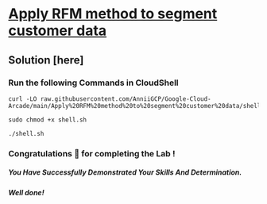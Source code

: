 # [Apply RFM method to segment customer data](https://www.cloudskillsboost.google/focuses/88317?parent=catalog)

## Solution [here] 

### Run the following Commands in CloudShell

```
curl -LO raw.githubusercontent.com/AnniiGCP/Google-Cloud-Arcade/main/Apply%20RFM%20method%20to%20segment%20customer%20data/shell.sh

sudo chmod +x shell.sh

./shell.sh
```

### Congratulations 🎉 for completing the Lab !

##### *You Have Successfully Demonstrated Your Skills And Determination.*

#### *Well done!*

 

 
